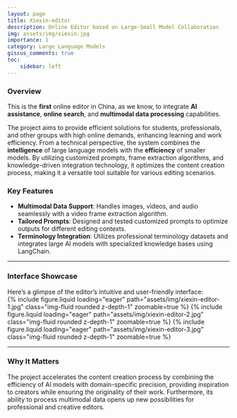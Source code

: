 ```yaml
---
layout: page
title: Xiexin-editor
description: Online Editor based on Large-Small Model Collaboration
img: assets/img/xiexin.jpg
importance: 1
category: Large Language Models
giscus_comments: true
toc:
    sidebar: left
---
```


### **Overview**  
This is the **first** online editor in China, as we know, to integrate **AI assistance**, **online search**, and **multimodal data processing** capabilities. 

The project aims to provide efficient solutions for students, professionals, and other groups with high online demands, enhancing learning and work efficiency. From a technical perspective, the system combines the **intelligence** of large language models with the **efficiency** of smaller models. By utilizing customized prompts, frame extraction algorithms, and knowledge-driven integration technology, it optimizes the content creation process, making it a versatile tool suitable for various editing scenarios.


### **Key Features**  
- **Multimodal Data Support**: Handles images, videos, and audio seamlessly with a video frame extraction algorithm.  
- **Tailored Prompts**: Designed and tested customized prompts to optimize outputs for different editing contexts.  
- **Terminology Integration**: Utilizes professional terminology datasets and integrates large AI models with specialized knowledge bases using LangChain.  

---

### **Interface Showcase**  
Here’s a glimpse of the editor’s intuitive and user-friendly interface:  
{% include figure.liquid loading="eager" path="assets/img/xiexin-editor-1.jpg" class="img-fluid rounded z-depth-1" zoomable=true %}
{% include figure.liquid loading="eager" path="assets/img/xiexin-editor-2.jpg" class="img-fluid rounded z-depth-1" zoomable=true %}
{% include figure.liquid loading="eager" path="assets/img/xiexin-editor-3.jpg" class="img-fluid rounded z-depth-1" zoomable=true %}

---

### **Why It Matters**  
The project accelerates the content creation process by combining the efficiency of AI models with domain-specific precision, providing inspiration to creators while ensuring the originality of their work. Furthermore, its ability to process multimodal data opens up new possibilities for professional and creative editors.
